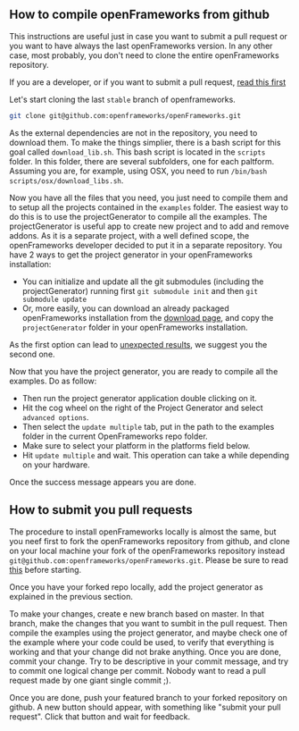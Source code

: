 ## How to compile openFrameworks from github

This instructions are useful just in case you want to submit a pull request or you want to have always the last openFrameworks version. In any other case, most probably, you don't need to clone the entire openFrameworks repository.

If you are a developer, or if you want to submit a pull request, [read this first](https://github.com/openframeworks/openFrameworks/blob/master/README.md#developers)

Let's start cloning the last `stable` branch of openframeworks.

```bash
git clone git@github.com:openframeworks/openFrameworks.git
```

As the external dependencies are not in the repository, you need to download them. To make the things simplier, there is a bash script for this goal called `download_lib.sh`. This bash script is located in the `scripts` folder. In this folder, there are several subfolders, one for each paltform. Assuming you are, for example, using OSX, you need to run `/bin/bash scripts/osx/download_libs.sh`.

Now you have all the files that you need, you just need to compile them and to setup all the projects contained in the `examples` folder. The easiest way to do this is to use the projectGenerator to compile all the examples.
The projectGenerator is useful app to create new project and to add and remove addons. As it is a separate project, with a well defined scope, the openFrameworks developer decided to put it in a separate repository. You have 2 ways to get the project generator in your openFrameworks installation:
* You can initialize and update all the git submodules (including the projectGenerator) running first `git submodule init` and then `git submodule update`
* Or, more easily, you can download an already packaged openFrameworks installation from the [download page](http://openframeworks.cc/download/), and copy the `projectGenerator` folder in your openFrameworks installation.

As the first option can lead to [unexpected results](https://forum.openframeworks.cc/t/how-to-build-project-generator-from-of-git-repo/26232), we suggest you the second one.

Now that you have the project generator, you are ready to compile all the examples. Do as follow:

* Then run the project generator application double clicking on it.
* Hit the cog wheel on the right of the Project Generator and select `advanced options`.
* Then select the `update multiple` tab, put in the path to the examples folder in the current OpenFrameworks repo folder.
* Make sure to select your platform in the platforms field below.
* Hit `update multiple` and wait. This operation can take a while depending on your hardware.

Once the success message appears you are done.


## How to submit you pull requests

The procedure to install openFrameworks locally is almost the same, but you neef first to fork the openFrameworks repository from github, and clone on your local machine your fork of the openFrameworks repository instead `git@github.com:openframeworks/openFrameworks.git`. Please be sure to read [this](https://help.github.com/articles/creating-a-pull-request-from-a-fork/) before starting.

Once you have your forked repo locally, add the project generator as explained in the previous section.

To make your changes, create e new branch based on master. In that branch, make the changes that you want to sumbit in the pull request. Then compile the examples using the project generator, and maybe check one of the example where your code could be used, to verify that everything is working and that your change did not brake anything. Once you are done, commit your change. Try to be descriptive in your commit message, and try to commit one logical change per commit. Nobody want to read a pull request made by one giant single commit ;).

Once you are done, push your featured branch to your forked repository on github. A new button should appear, with something like "submit your pull request". Click that button and wait for feedback.



